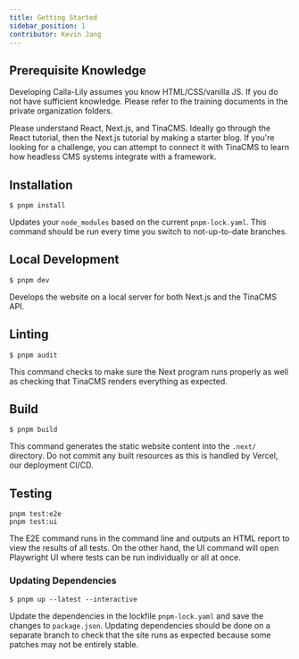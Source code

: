 ```yaml
---
title: Getting Started
sidebar_position: 1
contributor: Kevin Jang
---
```


## Prerequisite Knowledge

Developing Calla-Lily assumes you know HTML/CSS/vanilla JS. If you do not have sufficient knowledge. Please refer to the training documents in the private organization folders.

Please understand React, Next.js, and TinaCMS. Ideally go through the React tutorial, then the Next.js tutorial by making a starter blog. If you're looking for a challenge, you can attempt to connect it with TinaCMS to learn how headless CMS systems integrate with a framework.

## Installation

```
$ pnpm install
```

Updates your `node_modules` based on the current `pnpm-lock.yaml`. This command should be run every time you switch to not-up-to-date branches.

## Local Development

```
$ pnpm dev
```

Develops the website on a local server for both Next.js and the TinaCMS API. 

## Linting

```
$ pnpm audit
```

This command checks to make sure the Next program runs properly as well as checking that TinaCMS renders everything as expected. 

## Build

```
$ pnpm build
```

This command generates the static website content into the `.next/` directory. Do not commit any built resources as this is handled by Vercel, our deployment CI/CD.

## Testing

```
pnpm test:e2e
pnpm test:ui
```

The E2E command runs in the command line and outputs an HTML report to view the results of all tests. On the other hand, the UI command will open Playwright UI where tests can be run individually or all at once.

### Updating Dependencies

```
$ pnpm up --latest --interactive
```

Update the dependencies in the lockfile `pnpm-lock.yaml` and save the changes to `package.json`. Updating dependencies should be done on a separate branch to check that the site runs as expected because some patches may not be entirely stable.
